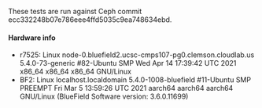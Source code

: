 These tests are run against Ceph commit ecc332248b07e786eee4ffd5035c9ea748634ebd.


#### Hardware info

  - r7525: Linux node-0.bluefield2.ucsc-cmps107-pg0.clemson.cloudlab.us 5.4.0-73-generic #82-Ubuntu SMP Wed Apr 14 17:39:42 UTC 2021 x86_64 x86_64 x86_64 GNU/Linux
  - BF2:   Linux localhost.localdomain 5.4.0-1008-bluefield #11-Ubuntu SMP PREEMPT Fri Mar 5 13:59:26 UTC 2021 aarch64 aarch64 aarch64 GNU/Linux (BlueField Software version: 3.6.0.11699)

